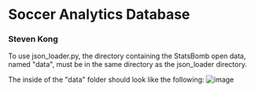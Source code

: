 # Soccer Analytics Database
### Steven Kong

To use json_loader.py, the directory containing the StatsBomb open data, named "data", must be in the same directory as the json_loader directory.

The inside of the "data" folder should look like the following:
![image](https://github.com/stevenkong24/3005FinalProject/assets/99783492/f818523f-9308-478c-a0c1-21baf4bb9b56)

